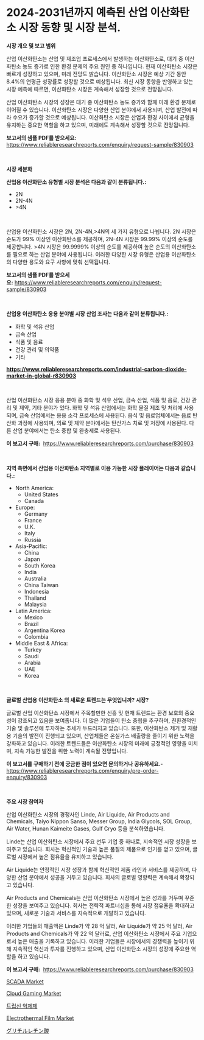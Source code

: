 <p><h1>2024-2031년까지 예측된 산업 이산화탄소 시장 동향 및 시장 분석.</h1></p><p><strong>시장 개요 및 보고 범위</strong></p>
<p><p>산업 이산화탄소는 산업 및 제조업 프로세스에서 발생하는 이산화탄소로, 대기 중 이산화탄소 농도 증가로 인한 환경 문제의 주요 원인 중 하나입니다. 현재 이산화탄소 시장은 빠르게 성장하고 있으며, 미래 전망도 밝습니다. 이산화탄소 시장은 예상 기간 동안 8.4%의 연평균 성장률로 성장할 것으로 예상됩니다. 최신 시장 동향을 반영하고 있는 시장 예측에 따르면, 이산화탄소 시장은 계속해서 성장할 것으로 전망됩니다.</p><p>산업 이산화탄소 시장의 성장은 대기 중 이산화탄소 농도 증가와 함께 미래 환경 문제로 이어질 수 있습니다. 이산화탄소 시장은 다양한 산업 분야에서 사용되며, 산업 발전에 따라 수요가 증가할 것으로 예상됩니다. 이산화탄소 시장은 산업과 환경 사이에서 균형을 유지하는 중요한 역할을 하고 있으며, 미래에도 계속해서 성장할 것으로 전망됩니다.</p></p>
<p><strong>보고서의 샘플 PDF를 받으세요:</strong> <a href="https://www.reliableresearchreports.com/enquiry/request-sample/830903">https://www.reliableresearchreports.com/enquiry/request-sample/830903</a></p>
<p>&nbsp;</p>
<p><strong>시장 세분화</strong></p>
<p><strong>산업용 이산화탄소 유형별 시장 분석은 다음과 같이 분류됩니다.:</strong></p>
<p><ul><li>2N</li><li>2N-4N</li><li>>4N</li></ul></p>
<p>&nbsp;</p>
<p><p>산업용 이산화탄소 시장은 2N, 2N-4N,>4N의 세 가지 유형으로 나뉩니다. 2N 시장은 순도가 99% 이상인 이산화탄소를 제공하며, 2N-4N 시장은 99.99% 이상의 순도를 제공합니다. >4N 시장은 99.9999% 이상의 순도를 제공하여 높은 순도의 이산화탄소를 필요로 하는 산업 분야에 사용됩니다. 이러한 다양한 시장 유형은 산업용 이산화탄소의 다양한 용도와 요구 사항에 맞춰 선택됩니다.</p></p>
<p><strong>보고서의 샘플 PDF를 받으세요:</strong>&nbsp;<a href="https://www.reliableresearchreports.com/enquiry/request-sample/830903">https://www.reliableresearchreports.com/enquiry/request-sample/830903</a></p>
<p>&nbsp;</p>
<p><strong> 산업용 이산화탄소 응용 분야별 시장 산업 조사는 다음과 같이 분류됩니다.:</strong></p>
<p><ul><li>화학 및 석유 산업</li><li>금속 산업</li><li>식품 및 음료</li><li>건강 관리 및 의약품</li><li>기타</li></ul></p>
<p><strong><a href="https://www.reliableresearchreports.com/industrial-carbon-dioxide-market-in-global-r830903">https://www.reliableresearchreports.com/industrial-carbon-dioxide-market-in-global-r830903</a></strong></p>
<p>&nbsp;</p>
<p><p>산업 이산화탄소 시장 응용 분야 중 화학 및 석유 산업, 금속 산업, 식품 및 음료, 건강 관리 및 제약, 기타 분야가 있다. 화학 및 석유 산업에서는 화학 물질 제조 및 처리에 사용되며, 금속 산업에서는 용융 소각 프로세스에 사용된다. 음식 및 음료업체에서는 음료 탄산화 과정에 사용되며, 의료 및 제약 분야에서는 탄산가스 치료 및 저장에 사용된다. 다른 산업 분야에서는 탄소 중합 및 완충제로 사용된다.</p></p>
<p><strong>이 보고서 구매:</strong>&nbsp; <a href="https://www.reliableresearchreports.com/purchase/830903">https://www.reliableresearchreports.com/purchase/830903</a></p>
<p>&nbsp;</p>
<p><strong>지역 측면에서 산업용 이산화탄소 지역별로 이용 가능한 시장 플레이어는 다음과 같습니다.:</strong></p>
<p><ul>
    <li>
        North America:
        <ul>
            <li>United States</li>
            <li>Canada</li>
        </ul>
    </li>
    <li>
        Europe:
        <ul>
            <li>Germany</li>
            <li>France</li>
            <li>U.K.</li>
            <li>Italy</li>
            <li>Russia</li>
        </ul>
    </li>
    <li>
        Asia-Pacific:
        <ul>
            <li>China</li>
            <li>Japan</li>
            <li>South Korea</li>
            <li>India</li>
            <li>Australia</li>
            <li>China Taiwan</li>
            <li>Indonesia</li>
            <li>Thailand</li>
            <li>Malaysia</li>
        </ul>
    </li>
    <li>
        Latin America:
        <ul>
            <li>Mexico</li>
            <li>Brazil</li>
            <li>Argentina Korea</li>
            <li>Colombia</li>
        </ul>
    </li>
    <li>
        Middle East & Africa:
        <ul>
            <li>Turkey</li>
            <li>Saudi</li>
            <li>Arabia</li>
            <li>UAE</li>
            <li>Korea</li>
        </ul>
    </li>
    </ul></p>
<p>&nbsp;</p>
<p><strong>글로벌 산업용 이산화탄소 의 새로운 트렌드는 무엇입니까? 시장?</strong></p>
<p><p>글로벌 산업 이산화탄소 시장에서 주목할만한 신흥 및 현재 트렌드는 환경 보호의 중요성이 강조되고 있음을 보여줍니다. 더 많은 기업들이 탄소 중립을 추구하며, 친환경적인 기술 및 솔루션에 투자하는 추세가 두드러지고 있습니다. 또한, 이산화탄소 제거 및 재활용 기술의 발전이 진행되고 있으며, 산업체들은 온실가스 배출량을 줄이기 위한 노력을 강화하고 있습니다. 이러한 트렌드들은 이산화탄소 시장의 미래에 긍정적인 영향을 미치며, 지속 가능한 발전을 위한 노력이 계속될 전망입니다.</p></p>
<p><strong>이 보고서를 구매하기 전에 궁금한 점이 있으면 문의하거나 공유하세요.</strong>- <a href="https://www.reliableresearchreports.com/enquiry/pre-order-enquiry/830903">https://www.reliableresearchreports.com/enquiry/pre-order-enquiry/830903</a></p>
<p>&nbsp;</p>
<p><strong>주요 시장 참여자</strong></p>
<p><p>산업 이산화탄소 시장의 경쟁사인 Linde, Air Liquide, Air Products and Chemicals, Taiyo Nippon Sanso, Messer Group, India Glycols, SOL Group, Air Water, Hunan Kaimeite Gases, Gulf Cryo 등을 분석하였습니다. </p><p>Linde는 산업 이산화탄소 시장에서 주요 선두 기업 중 하나로, 지속적인 시장 성장을 보여주고 있습니다. 회사는 혁신적인 기술과 높은 품질의 제품으로 인기를 얻고 있으며, 글로벌 시장에서 높은 점유율을 유지하고 있습니다.</p><p>Air Liquide는 안정적인 시장 성장과 함께 혁신적인 제품 라인과 서비스를 제공하며, 다양한 산업 분야에서 성공을 거두고 있습니다. 회사의 글로벌 영향력은 계속해서 확장되고 있습니다.</p><p>Air Products and Chemicals는 산업 이산화탄소 시장에서 높은 성과를 거두며 꾸준한 성장을 보여주고 있습니다. 회사는 전략적 파트너십을 통해 시장 점유율을 확대하고 있으며, 새로운 기술과 서비스를 지속적으로 개발하고 있습니다.</p><p>이러한 기업들의 매출액은 Linde가 약 28 억 달러, Air Liquide가 약 25 억 달러, Air Products and Chemicals가 약 22 억 달러로, 산업 이산화탄소 시장에서 주요 기업으로서 높은 매출을 기록하고 있습니다. 이러한 기업들은 시장에서의 경쟁력을 높이기 위해 지속적인 혁신과 투자를 진행하고 있으며, 산업 이산화탄소 시장의 성장에 주요한 역할을 하고 있습니다.</p></p>
<p><strong>이 보고서 구매:</strong>&nbsp;&nbsp;<a href="https://www.reliableresearchreports.com/purchase/830903">https://www.reliableresearchreports.com/purchase/830903</a></p>
<p><p><a href="https://github.com/marloy8/Market-Research-Report-List-4/blob/main/scada-market.md">SCADA Market</a></p><p><a href="https://github.com/jj19131/Market-Research-Report-List-2/blob/main/cloud-gaming-market.md">Cloud Gaming Market</a></p><p><a href="https://github.com/WilburKihn5676/Market-Research-Report-List-1/blob/main/248070524420.md">트립신 억제제</a></p><p><a href="https://issuu.com/reportprime-2/docs/electrothermal-film-market-size-2030.pptx">Electrothermal Film Market</a></p><p><a href="https://github.com/zekaoe592392/Market-Research-Report-List-1/blob/main/585664626310.md">グリチルレチン酸</a></p></p>